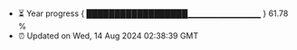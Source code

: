 - ⏳ Year progress { ██████████████████▁▁▁▁▁▁▁▁▁▁▁▁ } 61.78 %
- ⏰ Updated on Wed, 14 Aug 2024 02:38:39 GMT

